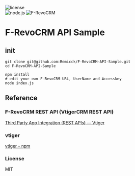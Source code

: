 ![license](https://img.shields.io/badge/license-MIT-blue.svg)  
![node.js](https://img.shields.io/badge/node.js-v14.18.2-green)
![F-RevoCRM](https://img.shields.io/badge/F--RevoCRM-v7.3.5-blue)

# F-RevoCRM API Sample
## init
```
git clone git@github.com:Remicck/F-RevoCRM-API-Sample.git
cd F-RevoCRM-API-Sample

npm install
# edit your own F-RevoCRM URL, UserName and Accesskey
node index.js
```

## Reference
### F-RevoCRM REST API (VtigerCRM REST API)
[Third Party App Integration \(REST APIs\) — Vtiger](https://community.vtiger.com/help/vtigercrm/developers/third-party-app-integration.html)

### vtiger
[vtiger \- npm](https://www.npmjs.com/package/vtiger)

### License
MIT
